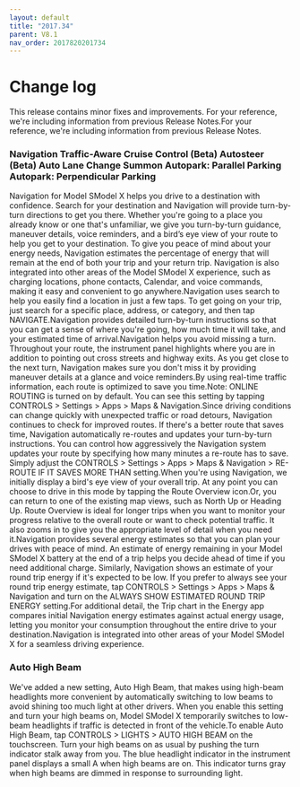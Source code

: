 ```yaml
---
layout: default
title: "2017.34"
parent: V8.1
nav_order: 2017820201734
---
```


# Change log

This release contains minor fixes and improvements.
For your reference, we're including information from previous Release Notes.For your reference, we're including information from previous Release Notes.

### Navigation Traffic-Aware Cruise Control (Beta) Autosteer (Beta) Auto Lane Change Summon Autopark: Parallel Parking Autopark: Perpendicular Parking 

Navigation for Model SModel X helps you drive to a destination with confidence. Search for your destination and Navigation will provide turn-by-turn directions to get you there. Whether you're going to a place you already know or one that's unfamiliar, we give you turn-by-turn guidance, maneuver details, voice reminders, and a bird’s eye view of your route to help you get to your destination. To give you peace of mind about your energy needs, Navigation estimates the percentage of energy that will remain at the end of both your trip and your return trip. Navigation is also integrated into other areas of the Model SModel X experience, such as charging locations, phone contacts, Calendar, and voice commands, making it easy and convenient to go anywhere.Navigation uses search to help you easily find a location in just a few taps. To get going on your trip, just search for a specific place, address, or category, and then tap NAVIGATE.Navigation provides detailed turn-by-turn instructions so that you can get a sense of where you're going, how much time it will take, and your estimated time of arrival.Navigation helps you avoid missing a turn. Throughout your route, the instrument panel highlights where you are in addition to pointing out cross streets and highway exits. As you get close to the next turn, Navigation makes sure you don't miss it by providing maneuver details at a glance and voice reminders.By using real-time traffic information, each route is optimized to save you time.Note: ONLINE ROUTING is turned on by default. You can see this setting by tapping CONTROLS > Settings > Apps > Maps & Navigation.Since driving conditions can change quickly with unexpected traffic or road detours, Navigation continues to check for improved routes. If there's a better route that saves time, Navigation automatically re-routes and updates your turn-by-turn instructions. You can control how aggressively the Navigation system updates your route by specifying how many minutes a re-route has to save. Simply adjust the CONTROLS > Settings > Apps > Maps & Navigation > RE-ROUTE IF IT SAVES MORE THAN setting.When you're using Navigation, we initially display a bird's eye view of your overall trip. At any point you can choose to drive in this mode by tapping the Route Overview icon.Or, you can return to one of the existing map views, such as North Up or Heading Up. Route Overview is ideal for longer trips when you want to monitor your progress relative to the overall route or want to check potential traffic. It also zooms in to give you the appropriate level of detail when you need it.Navigation provides several energy estimates so that you can plan your drives with peace of mind. An estimate of energy remaining in your Model SModel X battery at the end of a trip helps you decide ahead of time if you need additional charge. Similarly, Navigation shows an estimate of your round trip energy if it's expected to be low. If you prefer to always see your round trip energy estimate, tap CONTROLS > Settings > Apps > Maps & Navigation and turn on the ALWAYS SHOW ESTIMATED ROUND TRIP ENERGY setting.For additional detail, the Trip chart in the Energy app compares initial Navigation energy estimates against actual energy usage, letting you monitor your consumption throughout the entire drive to your destination.Navigation is integrated into other areas of your Model SModel X for a seamless driving experience.

### Auto High Beam 

We've added a new setting, Auto High Beam, that makes using high-beam headlights more convenient by automatically switching to low beams to avoid shining too much light at other drivers. When you enable this setting and turn your high beams on, Model SModel X temporarily switches to low-beam headlights if traffic is detected in front of the vehicle.To enable Auto High Beam, tap CONTROLS > LIGHTS > AUTO HIGH BEAM on the touchscreen. Turn your high beams on as usual by pushing the turn indicator stalk away from you. The blue headlight indicator in the instrument panel displays a small A when high beams are on. This indicator turns gray when high beams are dimmed in response to surrounding light.
